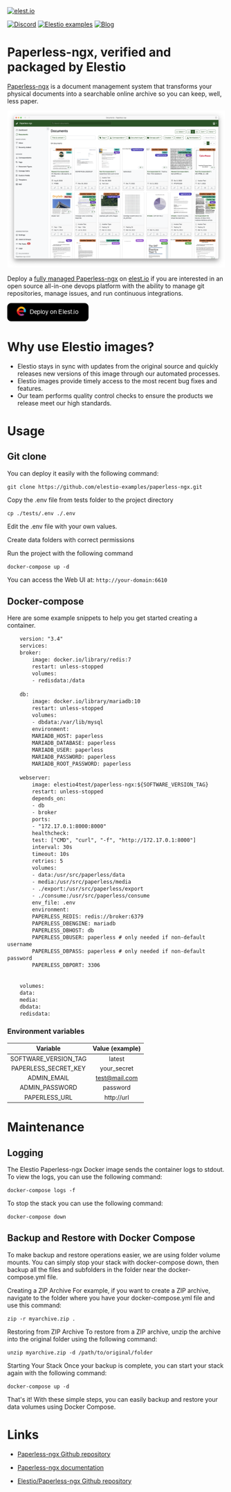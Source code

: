 <a href="https://elest.io">
  <img src="https://elest.io/images/elestio.svg" alt="elest.io" width="150" height="75">
</a>

[![Discord](https://img.shields.io/static/v1.svg?logo=discord&color=f78A38&labelColor=083468&logoColor=ffffff&style=for-the-badge&label=Discord&message=community)](https://discord.gg/4T4JGaMYrD "Get instant assistance and engage in live discussions with both the community and team through our chat feature.")
[![Elestio examples](https://img.shields.io/static/v1.svg?logo=github&color=f78A38&labelColor=083468&logoColor=ffffff&style=for-the-badge&label=github&message=open%20source)](https://github.com/elestio-examples "Access the source code for all our repositories by viewing them.")
[![Blog](https://img.shields.io/static/v1.svg?color=f78A38&labelColor=083468&logoColor=ffffff&style=for-the-badge&label=elest.io&message=Blog)](https://blog.elest.io "Latest news about elestio, open source software, and DevOps techniques.")

# Paperless-ngx, verified and packaged by Elestio

[Paperless-ngx](https://github.com/paperless-ngx/paperless-ngx) is a document management system that transforms your physical documents into a searchable online archive so you can keep, well, less paper.

<img src="https://github.com/elestio-examples/paperless-ngx/raw/main/paperless-ngx.png" alt="paperless-ngx" width="800">

Deploy a <a target="_blank" href="https://elest.io/open-source/paperless-ngx">fully managed Paperless-ngx</a> on <a target="_blank" href="https://elest.io/">elest.io</a> if you are interested in an open source all-in-one devops platform with the ability to manage git repositories, manage issues, and run continuous integrations.

[![deploy](https://github.com/elestio-examples/paperless-ngx/raw/main/deploy-on-elestio.png)](https://dash.elest.io/deploy?soft=paperless-ngx)

# Why use Elestio images?

- Elestio stays in sync with updates from the original source and quickly releases new versions of this image through our automated processes.
- Elestio images provide timely access to the most recent bug fixes and features.
- Our team performs quality control checks to ensure the products we release meet our high standards.

# Usage

## Git clone

You can deploy it easily with the following command:

    git clone https://github.com/elestio-examples/paperless-ngx.git

Copy the .env file from tests folder to the project directory

    cp ./tests/.env ./.env

Edit the .env file with your own values.

Create data folders with correct permissions

Run the project with the following command

    docker-compose up -d

You can access the Web UI at: `http://your-domain:6610`

## Docker-compose

Here are some example snippets to help you get started creating a container.

        version: "3.4"
        services:
        broker:
            image: docker.io/library/redis:7
            restart: unless-stopped
            volumes:
            - redisdata:/data

        db:
            image: docker.io/library/mariadb:10
            restart: unless-stopped
            volumes:
            - dbdata:/var/lib/mysql
            environment:
            MARIADB_HOST: paperless
            MARIADB_DATABASE: paperless
            MARIADB_USER: paperless
            MARIADB_PASSWORD: paperless
            MARIADB_ROOT_PASSWORD: paperless

        webserver:
            image: elestio4test/paperless-ngx:${SOFTWARE_VERSION_TAG}
            restart: unless-stopped
            depends_on:
            - db
            - broker
            ports:
            - "172.17.0.1:8000:8000"
            healthcheck:
            test: ["CMD", "curl", "-f", "http://172.17.0.1:8000"]
            interval: 30s
            timeout: 10s
            retries: 5
            volumes:
            - data:/usr/src/paperless/data
            - media:/usr/src/paperless/media
            - ./export:/usr/src/paperless/export
            - ./consume:/usr/src/paperless/consume
            env_file: .env
            environment:
            PAPERLESS_REDIS: redis://broker:6379
            PAPERLESS_DBENGINE: mariadb
            PAPERLESS_DBHOST: db
            PAPERLESS_DBUSER: paperless # only needed if non-default username
            PAPERLESS_DBPASS: paperless # only needed if non-default password
            PAPERLESS_DBPORT: 3306


        volumes:
        data:
        media:
        dbdata:
        redisdata:

### Environment variables

|       Variable       | Value (example) |
| :------------------: | :-------------: |
| SOFTWARE_VERSION_TAG |     latest      |
| PAPERLESS_SECRET_KEY |   your_secret   |
|     ADMIN_EMAIL      |  test@mail.com  |
|    ADMIN_PASSWORD    |    password     |
|     PAPERLESS_URL    |    http://url   |

# Maintenance

## Logging

The Elestio Paperless-ngx Docker image sends the container logs to stdout. To view the logs, you can use the following command:

    docker-compose logs -f

To stop the stack you can use the following command:

    docker-compose down

## Backup and Restore with Docker Compose

To make backup and restore operations easier, we are using folder volume mounts. You can simply stop your stack with docker-compose down, then backup all the files and subfolders in the folder near the docker-compose.yml file.

Creating a ZIP Archive
For example, if you want to create a ZIP archive, navigate to the folder where you have your docker-compose.yml file and use this command:

    zip -r myarchive.zip .

Restoring from ZIP Archive
To restore from a ZIP archive, unzip the archive into the original folder using the following command:

    unzip myarchive.zip -d /path/to/original/folder

Starting Your Stack
Once your backup is complete, you can start your stack again with the following command:

    docker-compose up -d

That's it! With these simple steps, you can easily backup and restore your data volumes using Docker Compose.

# Links

- <a target="_blank" href="https://github.com/paperless-ngx/paperless-ngx">Paperless-ngx Github repository</a>

- <a target="_blank" href="https://docs.paperless-ngx.com/">Paperless-ngx documentation</a>

- <a target="_blank" href="https://github.com/elestio-examples/paperless-ngx">Elestio/Paperless-ngx Github repository</a>
